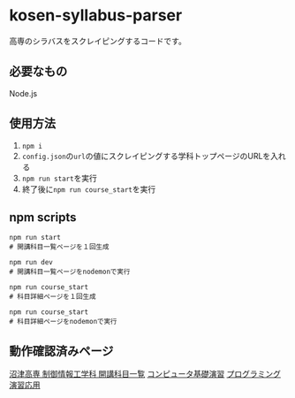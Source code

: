 # kosen-syllabus-parser
高専のシラバスをスクレイピングするコードです。

## 必要なもの
Node.js

## 使用方法
1. `npm i`
1. `config.json`の`url`の値にスクレイピングする学科トップページのURLを入れる
1. `npm run start`を実行
1. 終了後に`npm run course_start`を実行

## npm scripts
```shell
npm run start
# 開講科目一覧ページを１回生成
```
```shell
npm run dev
# 開講科目一覧ページをnodemonで実行
```
```shell
npm run course_start
# 科目詳細ページを１回生成
```
```shell
npm run course_start
# 科目詳細ページをnodemonで実行
```

## 動作確認済みページ
[沼津高専 制御情報工学科 開講科目一覧](https://syllabus.kosen-k.go.jp/Pages/PublicSubjects?school_id=22&department_id=15&year=2022&lang=ja)
[コンピュータ基礎演習](https://syllabus.kosen-k.go.jp/Pages/PublicSyllabus?school_id=22&department_id=15&subject_code=2022-540&year=2022&lang=ja)
[プログラミング演習応用](https://syllabus.kosen-k.go.jp/Pages/PublicSyllabus?school_id=22&department_id=15&subject_code=2022-980&year=2022&lang=ja)

